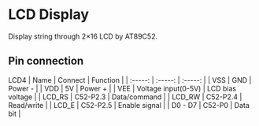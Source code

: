 # LCD Display

Display string through 2×16 LCD by AT89C52.


## Pin connection
LCD4
| Name | Connect | Function |
| :-----: | :-----: | :-----: |
| VSS | GND | Power - |
| VDD | 5V | Power + |
| VEE | Voltage input(0-5V) | LCD bias voltage |
| LCD_RS | C52-P2.3 | Data/command |
| LCD_RW | C52-P2.4 | Read/write |
| LCD_E | C52-P2.5 | Enable signal |
| D0 - D7 | C52-P0 | Data bit |
